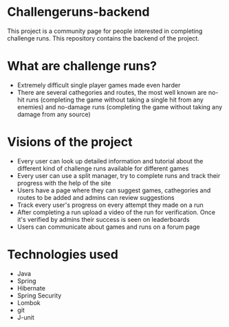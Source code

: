 # Challengeruns-backend
This project is a community page for people interested in completing challenge runs.
This repository contains the backend of the project.
# What are challenge runs?
- Extremely difficult single player games made even harder
- There are several cathegories and routes, the most well known are no-hit runs (completing the game without taking a single hit from any enemies)
  and no-damage runs (completing the game without taking any damage from any source)
# Visions of the project
- Every user can look up detailed information and tutorial about the different kind of challenge runs available for different games
- Every user can use a split manager, try to complete runs and track their progress with the help of the site
- Users have a page where they can suggest games, cathegories and routes to be added and admins can review suggestions
- Track every user's progress on every attempt they made on a run
- After completing a run upload a video of the run for verification. Once it's verified by admins their success is seen on leaderboards
- Users can communicate about games and runs on a forum page
# Technologies used
- Java
- Spring
- Hibernate
- Spring Security
- Lombok
- git
- J-unit

